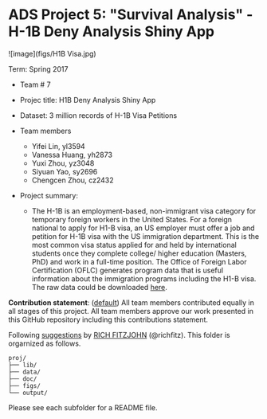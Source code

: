 # ADS Project 5: "Survival Analysis" - H-1B Deny Analysis Shiny App

![image](figs/H1B Visa.jpg)

Term: Spring 2017

+ Team # 7
+ Projec title: H1B Deny Analysis Shiny App
+ Dataset: 3 million records of H-1B Visa Petitions
+ Team members
	+ Yifei Lin, yl3594
	+ Vanessa Huang, yh2873
	+ Yuxi Zhou, yz3048
	+ Siyuan Yao, sy2696
	+ Chengcen Zhou, cz2432
	
+ Project summary: 
	+ The H-1B is an employment-based, non-immigrant visa category for temporary foreign workers in the United States. For a foreign national to apply for H1-B visa, an US employer must offer a job and petition for H-1B visa with the US immigration department. This is the most common visa status applied for and held by international students once they complete college/ higher education (Masters, PhD) and work in a full-time position. The Office of Foreign Labor Certification (OFLC) generates program data that is useful information about the immigration programs including the H1-B visa. The raw data could be downloaded [here](https://www.foreignlaborcert.doleta.gov/performancedata.cfm).
	
**Contribution statement**: ([default](doc/a_note_on_contributions.md)) All team members contributed equally in all stages of this project. All team members approve our work presented in this GitHub repository including this contributions statement. 

Following [suggestions](http://nicercode.github.io/blog/2013-04-05-projects/) by [RICH FITZJOHN](http://nicercode.github.io/about/#Team) (@richfitz). This folder is orgarnized as follows.

```
proj/
├── lib/
├── data/
├── doc/
├── figs/
└── output/
```

Please see each subfolder for a README file.
